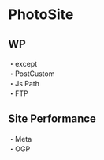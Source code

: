 # PhotoSite  

## WP  
・except                                               　  　　                                                                                             　　                                                     
・PostCustom  
・Js Path  
・FTP

## Site Performance
・Meta  
・OGP
